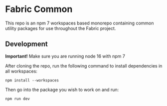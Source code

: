 # Fabric Common

This repo is an npm 7 workspaces based monorepo containing common utility packages for use throughout the Fabric project.

## Development

**Important!** Make sure you are running node 16 with npm 7

After cloning the repo, run the following command to install dependencies in all workspaces:

```
npm install --workspaces
```

Then go into the package you wish to work on and run:

```
npm run dev
```
